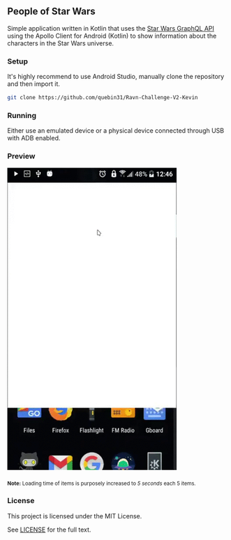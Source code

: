 ## People of Star Wars
Simple application written in Kotlin that uses the [Star Wars GraphQL API](https://swapi-graphql.netlify.app/.netlify/functions/index) using the Apollo Client for Android (Kotlin) to show information about the characters in the Star Wars universe. 

### Setup 
It's highly recommend to use Android Studio, manually clone the repository and then import it. 

```bash
git clone https://github.com/quebin31/Ravn-Challenge-V2-Kevin
```

### Running 
Either use an emulated device or a physical device connected through USB with ADB enabled.

### Preview
![demo preview](demo/demo.gif)

<sub>**Note:** Loading time of items is purposely increased to *5 seconds* each 5 items.</sub>

### License
This project is licensed under the MIT License.

See [LICENSE](LICENSE) for the full text.
